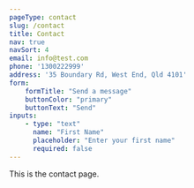 ```yaml
---
pageType: contact
slug: /contact
title: Contact
nav: true
navSort: 4
email: info@test.com
phone: '1300222999'
address: '35 Boundary Rd, West End, Qld 4101'
form:
    formTitle: "Send a message"
    buttonColor: "primary"
    buttonText: "Send"
inputs:
    - type: "text"
      name: "First Name"
      placeholder: "Enter your first name"
      required: false
---
```

This is the contact page.
